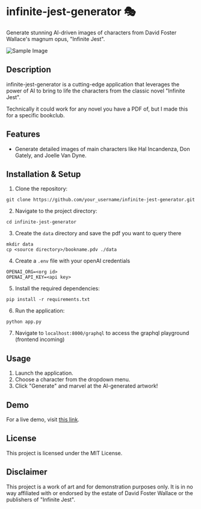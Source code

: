 # infinite-jest-generator 🎭

Generate stunning AI-driven images of characters from David Foster Wallace's magnum opus, "Infinite Jest".

![Sample Image](link_to_a_sample_image_here.png)

## Description

infinite-jest-generator is a cutting-edge application that leverages the power of AI to bring to life the characters from the classic novel "Infinite Jest". 

Technically it could work for any novel you have a PDF of, but I made this for a specific bookclub.

## Features

- Generate detailed images of main characters like Hal Incandenza, Don Gately, and Joelle Van Dyne.


## Installation & Setup

1. Clone the repository:

```
git clone https://github.com/your_username/infinite-jest-generator.git
```

2. Navigate to the project directory:
```
cd infinite-jest-generator
```

3. Create the `data` directory and save the pdf you want to query there
```
mkdir data
cp <source directory>/bookname.pdv ./data
```

4. Create a `.env` file with your openAI credentials
```
OPENAI_ORG=<org id>
OPENAI_API_KEY=<api key>
```

5. Install the required dependencies:
```
pip install -r requirements.txt
```

6. Run the application:
```
python app.py
```

7. Navigate to `localhost:8000/graphql` to access the graphql playground (frontend incoming)

## Usage

1. Launch the application.
2. Choose a character from the dropdown menu.
3. Click "Generate" and marvel at the AI-generated artwork!

## Demo

For a live demo, visit [this link](your_demo_link_here).


## License

This project is licensed under the MIT License.

## Disclaimer

This project is a work of art and for demonstration purposes only. It is in no way affiliated with or endorsed by the estate of David Foster Wallace or the publishers of "Infinite Jest".
